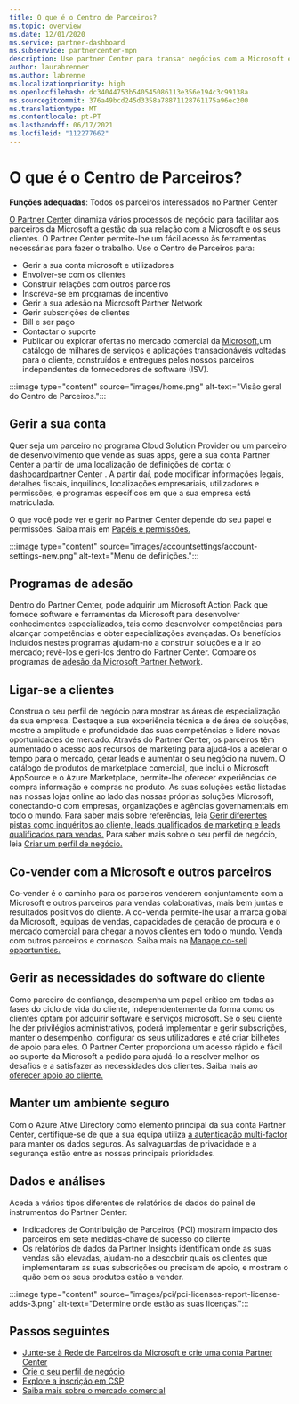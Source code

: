 ```yaml
---
title: O que é o Centro de Parceiros?
ms.topic: overview
ms.date: 12/01/2020
ms.service: partner-dashboard
ms.subservice: partnercenter-mpn
description: Use partner Center para transar negócios com a Microsoft e os seus clientes
author: laurabrenner
ms.author: labrenne
ms.localizationpriority: high
ms.openlocfilehash: dc34044753b540545086113e356e194c3c99138a
ms.sourcegitcommit: 376a49bcd245d3358a78871128761175a96ec200
ms.translationtype: MT
ms.contentlocale: pt-PT
ms.lasthandoff: 06/17/2021
ms.locfileid: "112277662"
---
```

# <a name="what-is-partner-center"></a>O que é o Centro de Parceiros?

**Funções adequadas**: Todos os parceiros interessados no Partner Center

[O Partner Center](https://partner.microsoft.com/dashboard/home) dinamiza vários processos de negócio para facilitar aos parceiros da Microsoft a gestão da sua relação com a Microsoft e os seus clientes. O Partner Center permite-lhe um fácil acesso às ferramentas necessárias para fazer o trabalho. Use o Centro de Parceiros para:

- Gerir a sua conta microsoft e utilizadores
- Envolver-se com os clientes
- Construir relações com outros parceiros
- Inscreva-se em programas de incentivo
- Gerir a sua adesão na Microsoft Partner Network
- Gerir subscrições de clientes
- Bill e ser pago
- Contactar o suporte
- Publicar ou explorar ofertas no mercado comercial da [Microsoft,](/azure/marketplace)um catálogo de milhares de serviços e aplicações transacionáveis voltadas para o cliente, construídos e entregues pelos nossos parceiros independentes de fornecedores de software (ISV).

:::image type="content" source="images/home.png" alt-text="Visão geral do Centro de Parceiros.":::

## <a name="manage-your-account"></a>Gerir a sua conta

Quer seja um parceiro no programa Cloud Solution Provider ou um parceiro de desenvolvimento que vende as suas apps, gere a sua conta Partner Center a partir de uma localização de definições de conta: o [dashboard](https://partner.microsoft.com/dashboard/home)partner Center . A partir daí, pode modificar informações legais, detalhes fiscais, inquilinos, localizações empresariais, utilizadores e permissões, e programas específicos em que a sua empresa está matriculada.

O que você pode ver e gerir no Partner Center depende do seu papel e permissões. Saiba mais em [Papéis e permissões.](permissions-overview.md)

:::image type="content" source="images/accountsettings/account-settings-new.png" alt-text="Menu de definições.":::

## <a name="membership-programs"></a>Programas de adesão

Dentro do Partner Center, pode adquirir um Microsoft Action Pack que fornece software e ferramentas da Microsoft para desenvolver conhecimentos especializados, tais como desenvolver competências para alcançar competências e obter especializações avançadas. Os benefícios incluídos nestes programas ajudam-no a construir soluções e a ir ao mercado; revê-los e geri-los dentro do Partner Center. Compare os programas de [adesão da Microsoft Partner Network](https://partner.microsoft.com/membership/compare-offers).

## <a name="connect-with-customers"></a>Ligar-se a clientes

Construa o seu perfil de negócio para mostrar as áreas de especialização da sua empresa. Destaque a sua experiência técnica e de área de soluções, mostre a amplitude e profundidade das suas competências e lidere novas oportunidades de mercado. Através do Partner Center, os parceiros têm aumentado o acesso aos recursos de marketing para ajudá-los a acelerar o tempo para o mercado, gerar leads e aumentar o seu negócio na nuvem. O catálogo de produtos de marketplace comercial, que inclui o Microsoft AppSource e o Azure Marketplace, permite-lhe oferecer experiências de compra informação e compras no produto. As suas soluções estão listadas nas nossas lojas online ao lado das nossas próprias soluções Microsoft, conectando-o com empresas, organizações e agências governamentais em todo o mundo. Para saber mais sobre referências, leia [Gerir diferentes pistas como inquéritos ao cliente, leads qualificados de marketing e leads qualificados para vendas.](manage-leads.md) Para saber mais sobre o seu perfil de negócio, leia [Criar um perfil de negócio.](create-a-marketing-profile.md)

## <a name="co-sell-with-microsoft-and-other-partners"></a>Co-vender com a Microsoft e outros parceiros

Co-vender é o caminho para os parceiros venderem conjuntamente com a Microsoft e outros parceiros para vendas colaborativas, mais bem juntas e resultados positivos do cliente. A co-venda permite-lhe usar a marca global da Microsoft, equipas de vendas, capacidades de geração de procura e o mercado comercial para chegar a novos clientes em todo o mundo. Venda com outros parceiros e connosco. Saiba mais na [Manage co-sell opportunities.](manage-co-sell-opportunities.md)

## <a name="manage-customer-software-needs"></a>Gerir as necessidades do software do cliente

Como parceiro de confiança, desempenha um papel crítico em todas as fases do ciclo de vida do cliente, independentemente da forma como os clientes optam por adquirir software e serviços microsoft. Se o seu cliente lhe der privilégios administrativos, poderá implementar e gerir subscrições, manter o desempenho, configurar os seus utilizadores e até criar bilhetes de apoio para eles. O Partner Center proporciona um acesso rápido e fácil ao suporte da Microsoft a pedido para ajudá-lo a resolver melhor os desafios e a satisfazer as necessidades dos clientes. Saiba mais ao [oferecer apoio ao cliente.](customer-support.md)

## <a name="maintain-a-secure-environment"></a>Manter um ambiente seguro

Com o Azure Ative Directory como elemento principal da sua conta Partner Center, certifique-se de que a sua equipa utiliza [a autenticação multi-factor](partner-security-requirements-mandating-mfa.md) para manter os dados seguros. As salvaguardas de privacidade e a segurança estão entre as nossas principais prioridades.

## <a name="data-and-analytics"></a>Dados e análises

Aceda a vários tipos diferentes de relatórios de dados do painel de instrumentos do Partner Center:

- Indicadores de Contribuição de Parceiros (PCI) mostram impacto dos parceiros em sete medidas-chave de sucesso do cliente
- Os relatórios de dados da Partner Insights identificam onde as suas vendas são elevadas, ajudam-no a descobrir quais os clientes que implementaram as suas subscrições ou precisam de apoio, e mostram o quão bem os seus produtos estão a vender.

:::image type="content" source="images/pci/pci-licenses-report-license-adds-3.png" alt-text="Determine onde estão as suas licenças.":::

## <a name="next-steps"></a>Passos seguintes

- [Junte-se à Rede de Parceiros da Microsoft e crie uma conta Partner Center](mpn-create-a-partner-center-account.md)
- [Crie o seu perfil de negócio](create-a-marketing-profile.md)
- [Explore a inscrição em CSP](csp-overview.md)
- [Saiba mais sobre o mercado comercial](csp-commercial-marketplace-overview.md)
